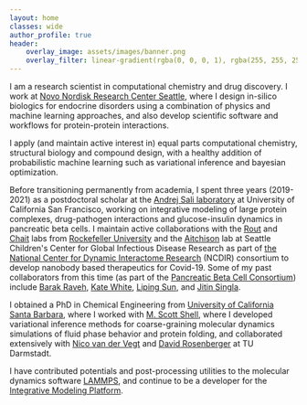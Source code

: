 ```yaml
---
layout: home
classes: wide
author_profile: true
header:
    overlay_image: assets/images/banner.png
    overlay_filter: linear-gradient(rgba(0, 0, 0, 1), rgba(255, 255, 255, 0))
---
```


I am a research scientist in computational chemistry and drug discovery. I work at [Novo Nordisk Research Center Seattle](href="https://www.novonordisk-us.com/about/who-we-are/seattle-wa.html"), where I design in-silico biologics for endocrine disorders using a combination of physics and machine learning approaches, and also develop scientific software and workflows for protein-protein interactions.

I apply (and maintain active interest in) equal parts computational chemistry, structural biology and compound design, with a healthy addition of probabilistic machine learning such as variational inference and bayesian optimization.

Before transitioning permanently from academia, I spent three years (2019-2021) as a postdoctoral scholar at the [Andrej Sali laboratory](https://salilab.org/) at University of California San Francisco, working on integrative modeling of large protein complexes, drug-pathogen interactions and glucose-insulin dynamics in pancreatic beta cells. I maintain active collaborations with the [Rout](https://www.rockefeller.edu/our-scientists/heads-of-laboratories/896-michael-p-rout/) and [Chait](https://www.rockefeller.edu/our-scientists/heads-of-laboratories/902-brian-t-chait/) labs from [Rockefeller University](https://www.rockefeller.edu/) and the [Aitchison](https://www.seattlechildrens.org/research/centers-programs/global-infectious-disease-research/research-areas-and-labs/aitchison-lab/) lab at Seattle Children's Center for Global Infectious Disease Research as part of [the National Center for Dynamic Interactome Research](https://www.ncdir.org/) (NCDIR) consortium to develop nanobody based therapeutics for Covid-19. Some of my past collaborators from this time (as part of the [Pancreatic Beta Cell Consortium](https://dornsife.usc.edu/bridge-institute/pancreatic-beta-cell-consortium/#:~:text=The%20Pancreatic%20Beta%20Cell%20Consortium,of%20the%20pancreatic%20beta%20cell.)) include [Barak Raveh](https://www.ravehlab.org/), [Kate White](https://www.katewhitelab.com/), [Liping Sun](https://compbio.ihuman.shanghaitech.edu.cn/members.html), and [Jitin Singla](https://www.jitinsingla.in/).

I obtained a PhD in Chemical Engineering from [University of California Santa Barbara](https://www.chemengr.ucsb.edu/), where I worked with [M. Scott Shell](https://theshelllab.org/), where I developed variational inference methods for coarse-graining molecular dynamics simulations of fluid phase behavior and protein folding, and collaborated extensively with [Nico van der Vegt](https://www.cpc.tu-darmstadt.de/cpc/people_cpc/cpc_staff_details_55425.en.jsp) and [David Rosenberger](https://www.physik.fu-berlin.de/en/einrichtungen/ag/ag-clementi/team/David.html) at TU Darmstadt.

I have contributed potentials and post-processing utilities to the molecular dynamics software [LAMMPS](https://docs.lammps.org/pair_local_density.html), and continue to be a developer for the [Integrative Modeling Platform](https://github.com/salilab/imp).

